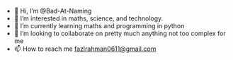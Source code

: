 - 👋 Hi, I’m @Bad-At-Naming
- 👀 I’m interested in maths, science, and technology.
- 🌱 I’m currently learning maths and programming in python
- 💞️ I’m looking to collaborate on pretty much anything not too complex for me
- 📫 How to reach me fazlrahman0611@gmail.com

<!---
Bad-At-Naming/Bad-At-Naming is a ✨ special ✨ repository because its `README.md` (this file) appears on your GitHub profile.
You can click the Preview link to take a look at your changes.
--->
